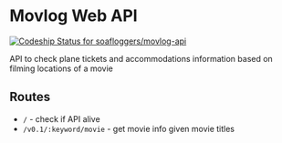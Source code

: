 # Movlog Web API
[![Codeship Status for soafloggers/movlog-api](https://app.codeship.com/projects/ad39dda0-83e6-0134-3357-56c2735f7917/status?branch=master)](https://app.codeship.com/projects/182949)

API to check plane tickets and accommodations information based on filming locations of a movie

## Routes

- `/` - check if API alive
- `/v0.1/:keyword/movie` - get movie info given movie titles
